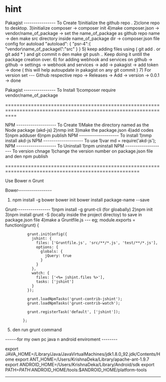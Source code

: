 # hint
Pakagist ---------------- To Create
1)initialize the github repo .
2)clone repo to desktop.
3)initialize composer -> composer init
4)make composer.json
    -> vendor/name_of_package
    -> set the name_of_package as github repo name
    -> den make  src directory inside name_of_package dir
    -> composer.json file config for autoload
    "autoload":
      {
        "psr-4":{
          "vendor\\name_of_package\\":"src"
        }
      }
5) keep adding files using ( git add . or git add * ) and git commit n den make git push .. Keep doing it untill the package 
  creation over.
6) for adding webhook and services on github ->
    github -> settings -> webhook and services -> add -> pakagist -> add token  -> done
    ( this will help autoupdate in pakagist on any git commit )
7) For version set --- Github respective repo -> Releases -> Add -> version -> 0.0.1 -> done

Pakagist ---------------- To Install
1)composer require vendor/name_of_package

================================================================================================================

NPM -------------------- To Create
1)Make the directory named as the Node package (akd-js)
2)nmp init 
3)make the package.json
4)add codes
5)npm adduser
6)npm publish
NPM -------------------- To install
1)nmp install akd-js
NPM -------------------- To use
1)var md = require('akd-js');
NPM -------------------- To Uninstall
1)npm uninstall
NPM -------------------- To version chnage
1)change the version number on package.json file and den npm publish

=====================================================================================================

Use Bower n Grunt 

Bower-----------------
1) npm install -g bower
bower init
bower install package-name --save

Grunt-----------------
1)npm install -g grunt-cli (for gloabally)
2)npm init
3)npm install grunt -S (locally inside the project directoy) to save in package.json file
4)make a Gruntfile.js --- eg;
            module.exports = function(grunt) {
            
              grunt.initConfig({
                jshint: {
                  files: ['Gruntfile.js', 'src/**/*.js', 'test/**/*.js'],
                  options: {
                    globals: {
                      jQuery: true
                    }
                  }
                },
                watch: {
                  files: ['<%= jshint.files %>'],
                  tasks: ['jshint']
                }
              });
            
              grunt.loadNpmTasks('grunt-contrib-jshint');
              grunt.loadNpmTasks('grunt-contrib-watch');
            
              grunt.registerTask('default', ['jshint']);
            
            };
5) den run grunt <specific task> command

------for my own pc java n android enviroment --------

export JAVA_HOME=/Library/Java/JavaVirtualMachines/jdk1.8.0_92.jdk/Contents/Home
export ANT_HOME=/Users/KrishnaDeka/Library/apache-ant-1.9.7
export ANDROID_HOME=/Users/KrishnaDeka/Library/Android/sdk
export PATH=${PATH}:$ANDROID_HOME/tools:$ANDROID_HOME/platform-tools

-----------------
    
